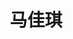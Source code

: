 ---
bio: 
  matter.
education:
  courses:
  - course: 硕士学位
    institution: 香港理工大学
    year: 2023
email: "joannajinzy@outlook.com"
first_name: Ma
highlight_name: false
interests:
- 语言测评
- 自闭症儿童言语障碍与治疗
last_name: Jiaqi
role: "硕士"
social:
- icon: envelope
  icon_pack: fas
  link: mailto:g21063942@outlook.com
superuser: true
title: 马佳琪
user_groups:
- "研究助理"
weight: 10
---
